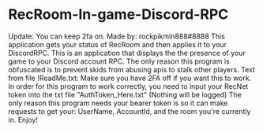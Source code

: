 # RecRoom-In-game-Discord-RPC
Update: You can keep 2fa on.
Made by: rockpikmin888#8888
This application gets your status of RecRoom and then applies it to your DiscordRPC.
This is an application that displays the the presence of your game to your Discord account RPC.
The only reason this program is obfuscated is to prevent skids from abusing apis to stalk other players.
Text from file !ReadMe.txt: 
Make sure you have 2FA off if you want this to work.
In order for this program to work correctly, you need to input your RecNet token into the txt file "AuthToken_Here.txt" (Nothing will be logged)
The only reason this program needs your bearer token is so it can make requests to get your: UserName, AccountId, and the room you're currently in. 
Enjoy!


